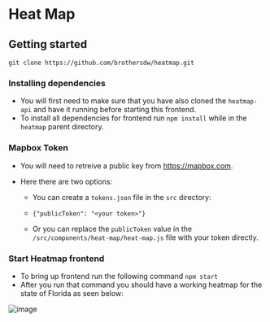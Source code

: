 # Heat Map

## Getting started

```
git clone https://github.com/brothersdw/heatmap.git
```

### Installing dependencies

- You will first need to make sure that you have also cloned the `heatmap-api` and have it running before starting this frontend.
- To install all dependencies for frontend run `npm install` while in the `heatmap` parent directory.

### Mapbox Token

- You will need to retreive a public key from https://mapbox.com.
- Here there are two options:

  - You can create a `tokens.json` file in the `src` directory:

  - `{"publicToken": "<your token>"}`
  - Or you can replace the `publicToken` value in the `/src/components/heat-map/heat-map.js` file with your token directly.

### Start Heatmap frontend

- To bring up frontend run the following command `npm start`
- After you run that command you should have a working heatmap for the state of Florida as seen below:

![image](./public/heatmapexample.png)
